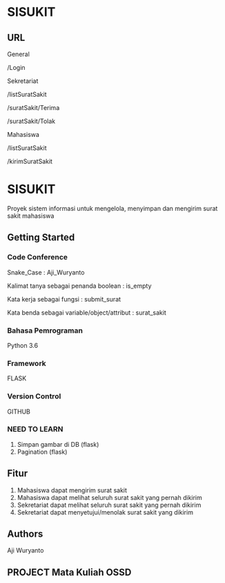 # SISUKIT

## URL  
General

/Login

Sekretariat

/listSuratSakit

/suratSakit/Terima

/suratSakit/Tolak

Mahasiswa

/listSuratSakit

/kirimSuratSakit

# SISUKIT

Proyek sistem informasi untuk mengelola, menyimpan dan mengirim surat sakit mahasiswa

## Getting Started

### Code Conference

Snake_Case : Aji_Wuryanto

Kalimat tanya sebagai penanda boolean : is_empty

Kata kerja sebagai fungsi : submit_surat

Kata benda sebagai variable/object/attribut : surat_sakit

### Bahasa Pemrograman

Python 3.6

### Framework

FLASK

### Version Control

GITHUB

### NEED TO LEARN

1. Simpan gambar di DB (flask)
2. Pagination (flask)

## Fitur

1. Mahasiswa dapat mengirim surat sakit
2. Mahasiswa dapat melihat seluruh surat sakit yang pernah dikirim
3. Sekretariat dapat melihat seluruh surat sakit yang pernah dikirim
4. Sekretariat dapat menyetujui/menolak surat sakit yang dikirim

## Authors

Aji Wuryanto

## PROJECT Mata Kuliah OSSD
